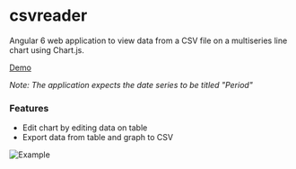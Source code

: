 # csvreader
Angular 6 web application to view data from a CSV file on a multiseries line chart using Chart.js.

[Demo](http://kevintrankt.com/csv/)

*Note: The application expects the date series to be titled "Period"*

### Features
- Edit chart by editing data on table
- Export data from table and graph to CSV

![Example](https://i.imgur.com/MZvytiF.gif)
